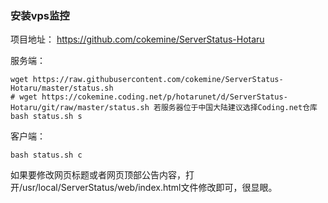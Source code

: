 ### 安装vps监控



项目地址： https://github.com/cokemine/ServerStatus-Hotaru

服务端：

```shell
wget https://raw.githubusercontent.com/cokemine/ServerStatus-Hotaru/master/status.sh
# wget https://cokemine.coding.net/p/hotarunet/d/ServerStatus-Hotaru/git/raw/master/status.sh 若服务器位于中国大陆建议选择Coding.net仓库
bash status.sh s
```

客户端：

```shell
bash status.sh c
```


如果要修改网页标题或者网页顶部公告内容，打开/usr/local/ServerStatus/web/index.html文件修改即可，很显眼。
